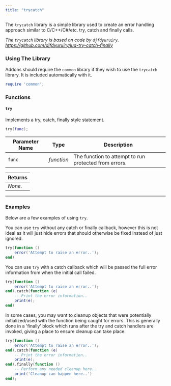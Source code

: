 ```yaml
---
title: "trycatch"
---
```


The `trycatch` library is a simple library used to create an error handling approach similar to C/C++/C#/etc. try, catch and finally calls.

_The `trycatch` library is based on code by `djfdyuruiry`. https://github.com/djfdyuruiry/lua-try-catch-finally_

### Using The Library

Addons should require the `common` library if they wish to use the `trycatch` library. It is included automatically with it.

```lua
require 'common';
```

### Functions

#### `try`

Implements a try, catch, finally style statement.

```lua
try(func);
```

| Parameter Name | Type | Description |
| --- | --- | --- |
| `func` | _function_ | The function to attempt to run protected from errors. |

| Returns |
| --- |
| _None._ |

---

### Examples

Below are a few examples of using `try`.

You can use `try` without any catch or finally callback, however this is not ideal as it will just hide errors that should otherwise be fixed instead of just ignored.

```lua
try(function ()
    error('Attempt to raise an error..');
end)
```

You can use `try` with a catch callback which will be passed the full error information from when the initial call failed.

```lua
try(function ()
    error('Attempt to raise an error..');
end).catch(function (e)
    -- Print the error information..
    print(e);
end)
```

In some cases, you may want to cleanup objects that were potentially initialized/used with the function being caught for errors. This is generally done in a 'finally' block which runs after the try and catch handlers are invoked, giving a place to ensure cleanup can take place.

```lua
try(function ()
    error('Attempt to raise an error..');
end).catch(function (e)
    -- Print the error information..
    print(e);
end).finally(function ()
    -- Perform any needed cleanup here..
    print('Cleanup can happen here..')
end);
```
